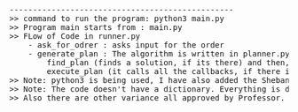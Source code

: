 <pre>
------------------------------------------------
>> command to run the program: python3 main.py
>> Program main starts from : main.py
>> FLow of Code in runner.py
    - ask_for_odrer : asks input for the order
    - generate_plan : The algorithm is written in planner.py which calls:
        find_plan (finds a solution, if its there) and then, 
        execute_plan (it calls all the callbacks, if there is a plan)
>> Note: python3 is being used, I have also added the Shebang line for this.
>> Note: The code doesn't have a dictionary. Everything is done within the architecture of OOPs. This was approved by Professor.
>> Also there are other variance all approved by Professor. I have attached the discussion in the doc folder as a pdf file.
</pre>
